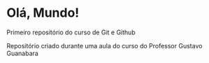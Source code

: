 # Olá, Mundo!
 Primeiro repositório do curso de Git e Github

 Repositório criado durante uma aula do curso do Professor Gustavo Guanabara
